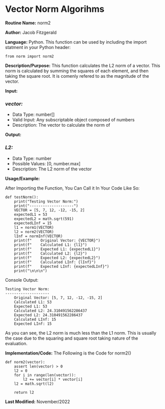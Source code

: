 # Vector Norm Algorihms

**Routine Name:** norm2

**Author:** Jacob Fitzgerald

**Language:** Python. This function can be used by including the import statment in your Python header:
```
from norm import norm2
```

**Description/Purpose:** This function calculates the L2 norm of a vector. This norm is calculated by summing the squares of each element, and then taking the square root. It is comenly refered to as the magnitude of the vector. 

**Input:**
### *vector:* 
  * Data Type: number[]
  * Valid Input: Any subscriptable object composed of numbers
  * Description: The vector to calculate the norm of

**Output:** 
### *L2:*
  * Data Type: number
  * Possible Values: [0, number.max]
  * Description: The L2 norm of the vector

**Usage/Example:**

After Importing the Function, You Can Call it In Your Code Like So:

```
def testNorm():
    print("Testing Vector Norm:")
    print("--------------------")
    VECTOR = [5, 7, 12, -12, -15, 2]
    expectedL1 = 53
    expectedL2 = math.sqrt(591)
    expectedLInf = 15
    l1 = norm1(VECTOR)
    l2 = norm2(VECTOR)
    lInf = normInf(VECTOR)
    print(f"    Original Vector: {VECTOR}")
    print(f"    Calculated L1: {l1}")
    print(f"    Expected L1: {expectedL1}")
    print(f"    Calculated L2: {l2}")
    print(f"    Expected L2: {expectedL2}")
    print(f"    Calculated LInf: {lInf}")
    print(f"    Expected LInf: {expectedLInf}")
    print("\n\n\n")
```

Console Output:
```
Testing Vector Norm:
--------------------
    Original Vector: [5, 7, 12, -12, -15, 2]
    Calculated L1: 53
    Expected L1: 53
    Calculated L2: 24.310491562286437
    Expected L2: 24.310491562286437
    Calculated LInf: 15
    Expected LInf: 15
```
As you can see, the L2 norm is much less than the L1 norm. This is usually the case due to the squaring and square root taking nature of the evaluation.

**Implementation/Code:** The Following is the Code for norm2()
```
def norm2(vector):
    assert len(vector) > 0
    l2 = 0
    for i in range(len(vector)):
        l2 += vector[i] * vector[i]
    l2 = math.sqrt(l2)

    return l2
```
**Last Modified:** November/2022